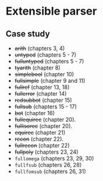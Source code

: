 # Extensible parser

## Case study

- ~~arith~~ (chapters 3, 4)
- ~~untyped~~ (chapters 5 - 7)
- ~~fulluntyped~~ (chapters 5 - 7)
- ~~tyarith~~ (chapter 8)
- ~~simplebool~~ (chapter 10)
- ~~fullsimple~~ (chapter 9 and 11)
- ~~fullref~~ (chapter 13, 18)
- ~~fullerror~~ (chapter 14)
- ~~rcdsubbot~~ (chapter 15)
- ~~fullsub~~ (chapters 15 - 17)
- ~~bot~~ (chapter 16)
- ~~fullequirec~~ (chapter 20).
- ~~fullisorec~~ (chapter 20).
- ~~equirec~~ (chapter 21)
- ~~recon~~ (chapter 22).
- ~~fullrecon~~ (chapter 22)
- ~~fullpoly~~ (chapters 23, 24)
- `fullomega` (chapters 23, 29, 30)
- `fullfsub` (chapters 26, 28)
- `fullfomsub` (chapters 26, 31)
